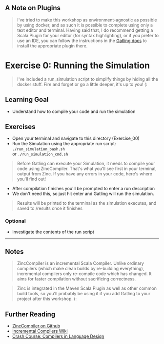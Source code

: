 ## A Note on Plugins
> I've tried to make this workshop as environment-agnostic as possible by using docker, and as such it is possible to complete using only a text editor and terminal. Having said that, I do recommend getting a Scala Plugin for your editor (for syntax highlighting), or if you prefer to use an IDE, you can follow the instructions in the [Gatling docs](https://gatling.io/docs/current/installation/#:~:text=Since%203.0%2C%20Gatling%20requires%20Scala%202.12.) to install the appropriate plugin there. 

# Exercise 0: Running the Simulation
> I've included a run_simulation script to simplify things by hiding all the docker stuff. Fire and forget or go a little deeper, it's up to you! (: 

## Learning Goal
- Understand how to compile your code and run the simulation

## Exercises

- Open your terminal and navigate to this directory (Exercise_00)
- Run the Simulation using the appropriate run script: \
`./run_simulation_bash.sh` \
or `./run_simulation_cmd.sh`

> Before Gatling can execute your Simulation, it needs to compile your code using ZincCompiler. That's what you'll see first in your terminal, output from Zinc. If you have any errors in your code, here's where you'll find out!

- After compilation finishes you'll be prompted to enter a run description
- We don't need this, so just hit enter and Gatling will run the simulation. 

> Results will be printed to the terminal as the simulation executes, and saved to /results once it finishes

### Optional
- Investigate the contents of the run script

---

## Notes
> ZincCompiler is an incremental Scala Compiler. Unlike ordinary compilers (which make clean builds by re-building everything), incremental compilers only re-compile code which has changed. It aims for faster compilation without sacrificing correctness. 

> Zinc is integrated in the Maven Scala Plugin as well as other common build tools, so you'll probably be using it if you add Gatling to your project after this workshop. (:

## Further Reading

- [ZincCompiler on Github](https://github.com/sbt/zinc)
- [Incremental Compilers Wiki](https://en.wikipedia.org/wiki/Incremental_compiler)
- [Crash Course: Compilers in Language Design](https://increment.com/programming-languages/crash-course-in-compilers/)
